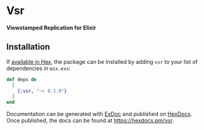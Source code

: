 # Vsr

**Viewstamped Replication for Elixir**

## Installation

If [available in Hex](https://hex.pm/docs/publish), the package can be installed
by adding `vsr` to your list of dependencies in `mix.exs`:

```elixir
def deps do
  [
    {:vsr, "~> 0.1.0"}
  ]
end
```

Documentation can be generated with [ExDoc](https://github.com/elixir-lang/ex_doc)
and published on [HexDocs](https://hexdocs.pm). Once published, the docs can
be found at <https://hexdocs.pm/vsr>.

